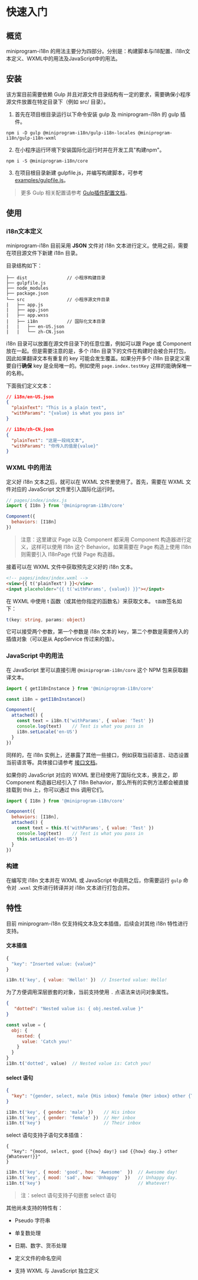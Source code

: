 # 快速入门

## 概览

miniprogram-i18n 的用法主要分为四部分。分别是：构建脚本与i18配置、i18n文本定义、WXML中的用法及JavaScript中的用法。

## 安装

该方案目前需要依赖 Gulp 并且对源文件目录结构有一定的要求，需要确保小程序源文件放置在特定目录下（例如 src/ 目录）。

1. 首先在项目根目录运行以下命令安装 gulp 及 miniprogram-i18n 的 gulp 插件。

```
npm i -D gulp @miniprogram-i18n/gulp-i18n-locales @miniprogram-i18n/gulp-i18n-wxml
```

2. 在小程序运行环境下安装国际化运行时并在开发工具"构建npm"。

```
npm i -S @miniprogram-i18n/core
```

3. 在项目根目录新建 gulpfile.js，并编写构建脚本，可参考 [examples/gulpfile.js](../examples/gulpfile.js)。

> 更多 Gulp 相关配置请参考 [Gulp插件配置文档](./gulp.md)。

## 使用

### i18n文本定义

miniprogram-i18n 目前采用 **JSON** 文件对 i18n 文本进行定义。使用之前，需要在项目源文件下新建 i18n 目录。

目录结构如下：

```
├── dist               // 小程序构建目录
├── gulpfile.js
├── node_modules
├── package.json
└── src                // 小程序源文件目录
|   ├── app.js
|   ├── app.json
|   ├── app.wxss
|   ├── i18n           // 国际化文本目录
|   |   ├── en-US.json
|   |   └── zh-CN.json
```

i18n 目录可以放置在源文件目录下的任意位置，例如可以跟 Page 或 Component 放在一起。但是需要注意的是，多个 i18n 目录下的文件在构建时会被合并打包，因此如果翻译文本有重复的 key 可能会发生覆盖。如果分开多个 i18n 目录定义需要自行**确保** key 是全局唯一的。例如使用 `page.index.testKey` 这样的能确保唯一的名称。

下面我们定义文本：

```json
// i18n/en-US.json
{
  "plainText": "This is a plain text",
  "withParams": "{value} is what you pass in"
}
```

```json
// i18n/zh-CN.json
{
  "plainText": "这是一段纯文本",
  "withParams": "你传入的值是{value}"
}
```



### WXML 中的用法

定义好 i18n 文本之后，就可以在 WXML 文件里使用了。首先，需要在 WXML 文件对应的 JavaScript 文件里引入国际化运行时。

```js
// pages/index/index.js
import { I18n } from '@miniprogram-i18n/core'

Component({
  behaviors: [I18n]
})
```

> 注意：这里建议 Page 以及 Component 都采用 Component 构造器进行定义，这样可以使用 I18n 这个 Behavior。如果需要在 Page 构造上使用 I18n 则需要引入 I18nPage 代替 Page 构造器。

接着可以在 WXML 文件中获取预先定义好的 i18n 文本。

```html
<!-- pages/index/index.wxml -->
<view>{{ t('plainText') }}</view>
<input placeholder="{{ t('withParams', {value}) }}"></input>
```

在 WXML 中使用 t 函数（或其他你指定的函数名）来获取文本。 `t函数`签名如下：

```typescript
t(key: string, params: object)
```

它可以接受两个参数，第一个参数是 i18n 文本的 key，第二个参数是需要传入的插值对象（可以是从 AppService 传过来的值）。

### JavaScript 中的用法

在 JavaScript 里可以直接引用 `@miniprogram-i18n/core` 这个 NPM 包来获取翻译文本。

```js
import { getI18nInstance } from '@miniprogram-i18n/core'

const i18n = getI18nInstance()

Component({
  attached() {
    const text = i18n.t('withParams', { value: 'Test' })
    console.log(text)    // Test is what you pass in
    i18n.setLocale('en-US')
  }
})
```

同样的，在 i18n 实例上，还暴露了其他一些接口，例如获取当前语言、动态设置当前语言等。具体接口请参考 [接口文档](./api.md)。

如果你的 JavaScript 对应的 WXML 里已经使用了国际化文本，换言之，即 Component 构造器已经引入了 I18n Behavior，那么所有的实例方法都会被直接挂载到 this 上，你可以通过 this 调用它们。

```js
import { I18n } from '@miniprogram-i18n/core'

Component({
  behaviors: [I18n],
  attached() {
    const text = this.t('withParams', { value: 'Test' })
    console.log(text)    // Test is what you pass in
    this.setLocale('en-US')
  }
})
```

### 构建

在编写完 i18n 文本并在 WXML 或 JavaScript 中调用之后，你需要运行 `gulp` 命令对 `.wxml` 文件进行转译并对 i18n 文本进行打包合并。

## 特性

目前 miniprogram-i18n 仅支持纯文本及文本插值，后续会对其他 i18n 特性进行支持。

#### 文本插值

```js
{
  "key": "Inserted value: {value}"
}
```

```js
i18n.t('key', { value: 'Hello!' })  // Inserted value: Hello!
```

为了方便调用深层嵌套的对象，当前支持使用 `.` 点语法来访问对象属性。

```json
{
   "dotted": "Nested value is: { obj.nested.value }"
}
```

```js
const value = {
  obj: {
    nested: {
      value: 'Catch you!'
    }
  }
}
i18n.t('dotted', value)  // Nested value is: Catch you!
```

#### select 语句

```json
{
  "key": "{gender, select, male {His inbox} female {Her inbox} other {Their inbox}}"
}
```

```js
i18n.t('key', { gender: 'male' })    // His inbox
i18n.t('key', { gender: 'female' })  // Her inbox
i18n.t('key')                        // Their inbox
```

select 语句支持子语句文本插值：

```
{
  "key": "{mood, select, good {{how} day!} sad {{how} day.} other {Whatever!}}"
}
```

```js
i18n.t('key', { mood: 'good', how: 'Awesome'  })  // Awesome day!
i18n.t('key', { mood: 'sad', how: 'Unhappy'  })   // Unhappy day.
i18n.t('key')                                     // Whatever!
```

> 注：select 语句支持子句嵌套 select 语句

其他尚未支持的特性有：

- Pseudo 字符串

- 单复数处理

- 日期、数字、货币处理
- 定义文件的命名空间
- 支持 WXML 与 JavaScript 独立定义